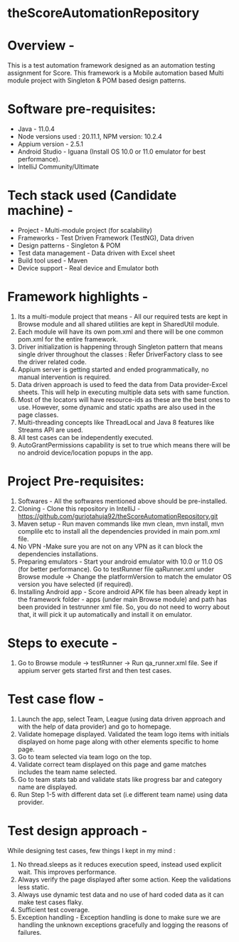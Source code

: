 # theScoreAutomationRepository

# Overview - 
This is a test automation framework designed as an automation testing assignment for Score. 
This framework is a Mobile automation based Multi module project with Singleton & POM based design patterns.

# Software pre-requisites:
- Java - 11.0.4
- Node versions used : 20.11.1, NPM version: 10.2.4
- Appium version - 2.5.1 
- Android Studio - Iguana (Install OS 10.0 or 11.0 emulator for best performance).
- IntelliJ Community/Ultimate

# Tech stack used (Candidate machine) -
- Project - Multi-module project (for scalability)
- Frameworks - Test Driven Framework (TestNG), Data driven
- Design patterns - Singleton & POM
- Test data management - Data driven with Excel sheet
- Build tool used - Maven
- Device support - Real device and Emulator both

# Framework highlights - 
1. Its a multi-module project that means - All our required tests are kept in Browse module and all shared utilities are kept in SharedUtil module. 
2. Each module will have its own pom.xml and there will be one common pom.xml for the entire framework.
3. Driver initialization is happening through Singleton pattern that means single driver throughout the classes : Refer DriverFactory class to see the driver related code.   
4. Appium server is getting started and ended programmatically, no manual intervention is required.
5. Data driven approach is used to feed the data from Data provider-Excel sheets. This will help in executing multiple data sets with same function. 
6. Most of the locators will have resource-ids as these are the best ones to use. However, some dynamic and static xpaths are also used in the page classes. 
7. Multi-threading concepts like ThreadLocal and Java 8 features like Streams API are used. 
8. All test cases can be independently executed. 
9. AutoGrantPermissions capability is set to true which means there will be no android device/location popups in the app. 

# Project Pre-requisites:
1. Softwares - All the softwares mentioned above should be pre-installed.
2. Cloning - Clone this repository in IntelliJ - https://github.com/gurjotahuja92/theScoreAutomationRepository.git
3. Maven setup - Run maven commands like mvn clean, mvn install, mvn complile etc to install all the dependencies provided in main pom.xml file. 
4. No VPN -Make sure you are not on any VPN as it can block the dependencies installations. 
5. Preparing emulators - Start your android emulator with 10.0 or 11.0 OS (for better performance). 
   Go to testRunner file qaRunner.xml under Browse module -> Change the platformVersion to match the emulator OS version you have selected (if required).
6. Installing Android app - Score android APK file has been already kept in the framework folder - apps (under main Browse module) and path has been provided in testrunner xml file. 
So, you do not need to worry about that, it will pick it up automatically and install it on emulator. 

# Steps to execute - 
1. Go to Browse module -> testRunner -> Run qa_runner.xml file. See if appium server gets started first and then test cases. 

# Test case flow - 
1. Launch the app, select Team, League (using data driven approach and with the help of data provider) and go to homepage.
2. Validate homepage displayed. Validated the team logo items with initials displayed on home page along with other elements specific to home page. 
3. Go to team selected via team logo on the top.
4. Validate correct team displayed on this page and game matches includes the team name selected.  
5. Go to team stats tab and validate stats like progress bar and category name are displayed. 
6. Run Step 1-5 with different data set (i.e different team name) using data provider.

# Test design approach - 
While designing test cases, few things I kept in my mind : 
1. No thread.sleeps as it reduces execution speed, instead used explicit wait. This improves performance.
2. Always verify the page displayed after some action. Keep the validations less static.
3. Always use dynamic test data and no use of hard coded data as it can make test cases flaky.
4. Sufficient test coverage.
5. Exception handling - Exception handling is done to make sure we are handling the unknown exceptions gracefully and logging the reasons of failures. 
